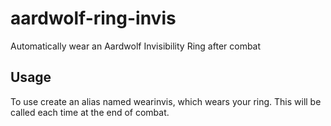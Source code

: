 # aardwolf-ring-invis
Automatically wear an Aardwolf Invisibility Ring after combat

## Usage

To use create an alias named wearinvis, which wears your ring.  This will be called each time at the end of combat.
